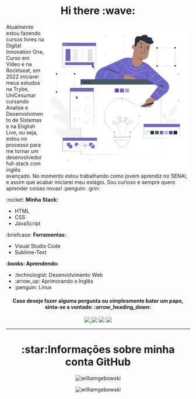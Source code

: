 <h1 align="center"> Hi there :wave: </h1>

<img src="image.svg" min-width="400px" max-width="400px" width="400px" align="right" alt="Image">

<p align="left"> 
Atualmente estou fazendo cursos livres na Digital Innovation One, Curso em Vídeo e na Rocktseat, em 2022 iniciarei meus estudos na Trybe, UniCesumar cursando Analise e Desenvolvimento de Sistemas e na English Live, ou seja, estou no processo para me tornar um desenvolvedor full-stack com inglês avançado.
No momento estou trabalhando como jovem aprendiz no SENAI, e assim que acabar iniciarei meu estágio.
Sou curioso e sempre quero aprender coisas novas! :penguin: :grin:
</p>

<p align="left"> :rocket: <strong>Minha Stack:</strong><br>
  <ul>
    <li>HTML</li>
    <li>CSS</li>
    <li>JavaScript</li>
  </ul>
</p>

<p align="left"> :briefcase: <strong>Ferramentas:</strong>
  <ul>
    <li>Visual Studio Code</li>
    <li>Sublime-Text</li>
  </ul>
</p>

<p align="left" > <strong> :books: Aprendendo:</strong>
  <ul>
    <li> :technologist: Desenvolvimento Web</li>
    <li> :arrow_up: Aprimorando o Inglês</li>
    <li> :penguin: Linux</li>
  </ul>
</p>


<h4 align="center">
  Caso deseje fazer alguma pergunta ou simplesmente bater um papo, sinta-se a vontade: :arrow_heading_down:
</h4>

<p align="center">
<a href="https://api.whatsapp.com/send?phone=5551996289269&text=Olá, William Gebowski!" alt="Whatsapp">
    <img src="https://img.shields.io/badge/-Whatsapp-15d366?style=flat&labelColor=25d366&logo=whatsapp&logoColor=white"/>
<a href="https://linkedin.com/in/william-gebowski/"><img src="https://img.shields.io/badge/-Linkedin-0e76a8?style=flat&logo=Linkedin&logoColor=white"/></a>
<a href="mailto:william.gebowski.duda@gmail.com"><img src="https://img.shields.io/badge/-Gmail-red?style=flat&logo=gmail&logoColor=white"/></a>
<a href="https://instagram.com/will.bowski/"><img src="https://img.shields.io/badge/-Instagram-008B8B?style=flat&logo=appveyor=&logoColor=white"/></a>
</p>
  
----

<h1 align="center">:star:Informações sobre minha conta GitHub</h1>
<p align = "center">
<img src = "https://github-readme-stats.vercel.app/api?username=williamgebowski&show_icons=true" alt = "williamgebowski" /> 
</p>
<p align = "center">
<img src = "https://github-readme-stats.vercel.app/api/top-langs/?username=williamgebowski&layout=compact&theme=white" alt = "williamgebowski" /> 
</p>


